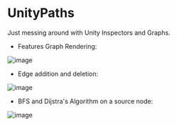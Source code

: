 # UnityPaths

Just messing around with Unity Inspectors and Graphs.

* Features Graph Rendering:

![image](https://user-images.githubusercontent.com/97647743/212582553-9496fe5b-c786-4558-92b8-28d8cd7e9f4e.png)

 * Edge addition and deletion:
 
![image](https://user-images.githubusercontent.com/97647743/212582589-ee976b07-7689-47a8-bf95-609dbe5ecea5.png)

* BFS and Dijstra's Algorithm on a source node:

![image](https://user-images.githubusercontent.com/97647743/212582639-5fcf6259-eac9-4824-9542-ccaceec1796f.png)

